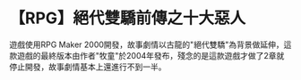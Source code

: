# 【RPG】絕代雙驕前傳之十大惡人

遊戲使用RPG Maker 2000開發，故事劇情以古龍的"絕代雙驕"為背景做延伸，這款遊戲的最終版本由作者"牧童"於2004年發布，殘念的是這款遊戲才做了2章就停止開發，故事劇情基本上還進行不到一半。
